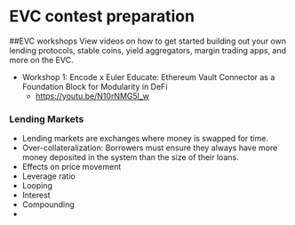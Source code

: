# EVC contest preparation

##EVC workshops
View videos on how to get started building out your own lending protocols, stable coins, yield aggregators, margin trading apps, and more on the EVC.

- Workshop 1: Encode x Euler Educate: Ethereum Vault Connector as a Foundation Block for Modularity in DeFi
    - https://youtu.be/N10rNMG5l_w
    
### Lending Markets
- Lending markets are exchanges where money is swapped for time.
- Over-collateralization: Borrowers must ensure they always have more money deposited in the system than the size of their loans.
- Effects on price movement
- Leverage ratio
- Looping
- Interest
- Compounding
-